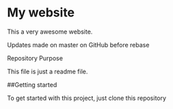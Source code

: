 # My website

This a very awesome website. 

Updates made on master on GitHub before rebase

Repository Purpose

This file is just a readme file. 

##Getting started

To get started with this project, just clone this repository 
